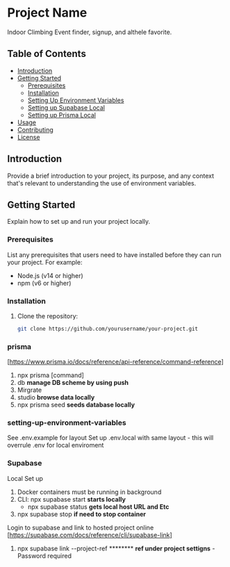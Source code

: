 # Project Name

Indoor Climbing Event finder, signup, and althele favorite. 

## Table of Contents

- [Introduction](#introduction)
- [Getting Started](#getting-started)
  - [Prerequisites](#prerequisites)
  - [Installation](#installation)
  - [Setting Up Environment Variables](#setting-up-environment-variables)
  - [Setting up Supabase Local](#supabase)
  - [Setting up Prisma Local](#prisma)
- [Usage](#usage)
- [Contributing](#contributing)
- [License](#license)

## Introduction

Provide a brief introduction to your project, its purpose, and any context that's relevant to understanding the use of environment variables.

## Getting Started

Explain how to set up and run your project locally.

### Prerequisites

List any prerequisites that users need to have installed before they can run your project. For example:

- Node.js (v14 or higher)
- npm (v6 or higher)

### Installation

1. Clone the repository:

   ```bash
   git clone https://github.com/yourusername/your-project.git


### prisma 
[https://www.prisma.io/docs/reference/api-reference/command-reference]


1. npx prisma [command]
  1. db **manage DB scheme by using push**
  2. Mirgrate  
  3. studio **browse data locally** 
2. npx prisma seed **seeds database locally** 


### setting-up-environment-variables
See .env.example for layout
Set up .env.local with same layout - this will overrule .env for local enviroment 



### Supabase 
Local Set up 
1. Docker containers must be running in background 
2. CLI: npx supabase start  **starts locally**
    - npx supabase status **gets local host URL and Etc** 
3. npx supabase stop **if need to stop container**

Login to supabase and link to hosted project online
[https://supabase.com/docs/reference/cli/supabase-link]
1. npx supabase link --project-ref ******** **ref under project settigns**
    -Password required 





